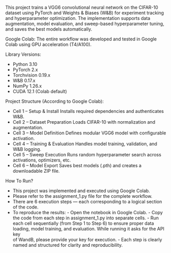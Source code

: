 This project trains a VGG6 convolutional neural network on the CIFAR-10 dataset using PyTorch and Weights & Biases (W&B) for experiment tracking and hyperparameter optimization.
The implementation supports data augmentation, model evaluation, and sweep-based hyperparameter tuning, and saves the best models automatically.

Google Colab:
The entire workflow was developed and tested in Google Colab using GPU acceleration (T4/A100).

Library Versions:

- Python	3.10
- PyTorch	2.x
- Torchvision	0.19.x
- W&B	0.17.x
- NumPy	1.26.x
- CUDA	12.1 (Colab default)

Project Structure (According to Google Colab):

- Cell 1 – Setup & Install	    Installs required dependencies and authenticates W&B.
- Cell 2 – Dataset Preparation	Loads CIFAR-10 with normalization and augmentation.
- Cell 3 – Model Definition	    Defines modular VGG6 model with configurable activation.
- Cell 4 – Training & Evaluation	Handles model training, validation, and W&B logging.
- Cell 5 – Sweep Execution	    Runs random hyperparameter search across activations, optimizers, etc.
- Cell 6 – Model Export	        Saves best models (.pth) and creates a downloadable ZIP file.

How To Run?

- This project was implemented and executed using Google Colab.
- Please refer to the assignment_1.py file for the complete workflow.
- There are 6 execution steps — each corresponding to a logical section of the code.
- To reproduce the results:
        - Open the notebook in Google Colab.
        - Copy the code from each step in assignment_1.py into separate cells.
        - Run each cell sequentially (from Step 1 to Step 6) to ensure proper data loading, model training, and evaluation. While running it asks for the API key  
           of WandB, please provide your key for execution.
        - Each step is clearly named and structured for clarity and reproducibility.

